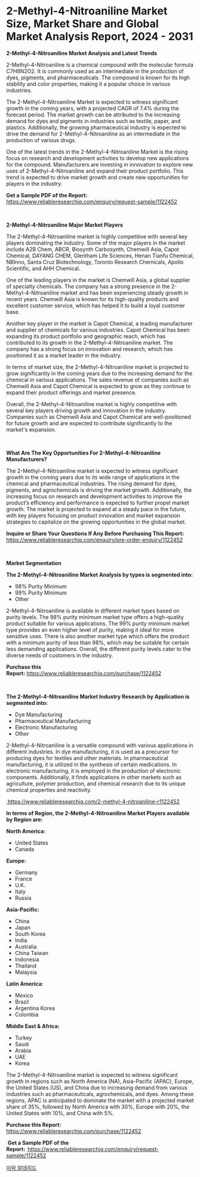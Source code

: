 <p><h1>2-Methyl-4-Nitroaniline Market Size, Market Share and Global Market Analysis Report, 2024 - 2031</h1></p><p><strong>2-Methyl-4-Nitroaniline Market Analysis and Latest Trends</strong></p>
<p><p>2-Methyl-4-Nitroaniline is a chemical compound with the molecular formula C7H8N2O2. It is commonly used as an intermediate in the production of dyes, pigments, and pharmaceuticals. The compound is known for its high stability and color properties, making it a popular choice in various industries.</p><p>The 2-Methyl-4-Nitroaniline Market is expected to witness significant growth in the coming years, with a projected CAGR of 7.4% during the forecast period. The market growth can be attributed to the increasing demand for dyes and pigments in industries such as textile, paper, and plastics. Additionally, the growing pharmaceutical industry is expected to drive the demand for 2-Methyl-4-Nitroaniline as an intermediate in the production of various drugs.</p><p>One of the latest trends in the 2-Methyl-4-Nitroaniline Market is the rising focus on research and development activities to develop new applications for the compound. Manufacturers are investing in innovation to explore new uses of 2-Methyl-4-Nitroaniline and expand their product portfolio. This trend is expected to drive market growth and create new opportunities for players in the industry.</p></p>
<p><strong>Get a Sample PDF of the Report:&nbsp;</strong> <a href="https://www.reliableresearchiq.com/enquiry/request-sample/1122452">https://www.reliableresearchiq.com/enquiry/request-sample/1122452</a></p>
<p>&nbsp;</p>
<p><strong>2-Methyl-4-Nitroaniline Major Market Players</strong></p>
<p><p>The 2-Methyl-4-Nitroaniline market is highly competitive with several key players dominating the industry. Some of the major players in the market include A2B Chem, ABCR, Biosynth Carbosynth, Chemwill Asia, Capot Chemical, DAYANG CHEM, Glentham Life Sciences, Henan Tianfu Chemical, NBInno, Santa Cruz Biotechnology, Toronto Research Chemicals, Apollo Scientific, and AHH Chemical.</p><p>One of the leading players in the market is Chemwill Asia, a global supplier of specialty chemicals. The company has a strong presence in the 2-Methyl-4-Nitroaniline market and has been experiencing steady growth in recent years. Chemwill Asia is known for its high-quality products and excellent customer service, which has helped it to build a loyal customer base.</p><p>Another key player in the market is Capot Chemical, a leading manufacturer and supplier of chemicals for various industries. Capot Chemical has been expanding its product portfolio and geographic reach, which has contributed to its growth in the 2-Methyl-4-Nitroaniline market. The company has a strong focus on innovation and research, which has positioned it as a market leader in the industry.</p><p>In terms of market size, the 2-Methyl-4-Nitroaniline market is projected to grow significantly in the coming years due to the increasing demand for the chemical in various applications. The sales revenue of companies such as Chemwill Asia and Capot Chemical is expected to grow as they continue to expand their product offerings and market presence.</p><p>Overall, the 2-Methyl-4-Nitroaniline market is highly competitive with several key players driving growth and innovation in the industry. Companies such as Chemwill Asia and Capot Chemical are well-positioned for future growth and are expected to contribute significantly to the market's expansion.</p></p>
<p>&nbsp;</p>
<p><strong>What Are The Key Opportunities For 2-Methyl-4-Nitroaniline Manufacturers?</strong></p>
<p><p>The 2-Methyl-4-Nitroaniline market is expected to witness significant growth in the coming years due to its wide range of applications in the chemical and pharmaceutical industries. The rising demand for dyes, pigments, and agrochemicals is driving the market growth. Additionally, the increasing focus on research and development activities to improve the product’s efficiency and performance is expected to further propel market growth. The market is projected to expand at a steady pace in the future, with key players focusing on product innovation and market expansion strategies to capitalize on the growing opportunities in the global market.</p></p>
<p><strong>Inquire or Share Your Questions If Any Before Purchasing This Report:</strong> <a href="https://www.reliableresearchiq.com/enquiry/pre-order-enquiry/1122452">https://www.reliableresearchiq.com/enquiry/pre-order-enquiry/1122452</a></p>
<p>&nbsp;</p>
<p><strong>Market Segmentation</strong></p>
<p><strong>The 2-Methyl-4-Nitroaniline Market Analysis by types is segmented into:</strong></p>
<p><ul><li>98% Purity Minimum</li><li>99% Purity Minimum</li><li>Other</li></ul></p>
<p><p>2-Methyl-4-Nitroaniline is available in different market types based on purity levels. The 98% purity minimum market type offers a high-quality product suitable for various applications. The 99% purity minimum market type provides an even higher level of purity, making it ideal for more sensitive uses. There is also another market type which offers the product with a minimum purity of less than 98%, which may be suitable for certain less demanding applications. Overall, the different purity levels cater to the diverse needs of customers in the industry.</p></p>
<p><strong>Purchase this Report:&nbsp;</strong><a href="https://www.reliableresearchiq.com/purchase/1122452">https://www.reliableresearchiq.com/purchase/1122452</a></p>
<p>&nbsp;</p>
<p><strong>The 2-Methyl-4-Nitroaniline Market Industry Research by Application is segmented into:</strong></p>
<p><ul><li>Dye Manufacturing</li><li>Pharmaceutical Manufacturing</li><li>Electronic Manufacturing</li><li>Other</li></ul></p>
<p><p>2-Methyl-4-Nitroaniline is a versatile compound with various applications in different industries. In dye manufacturing, it is used as a precursor for producing dyes for textiles and other materials. In pharmaceutical manufacturing, it is utilized in the synthesis of certain medications. In electronic manufacturing, it is employed in the production of electronic components. Additionally, it finds applications in other markets such as agriculture, polymer production, and chemical research due to its unique chemical properties and reactivity.</p></p>
<p><a href="https://www.reliableresearchiq.com/2-methyl-4-nitroaniline-r1122452">&nbsp;https://www.reliableresearchiq.com/2-methyl-4-nitroaniline-r1122452</a></p>
<p><strong>In terms of Region, the 2-Methyl-4-Nitroaniline Market Players available by Region are:</strong></p>
<p>
    <p> <strong> North America: </strong>
        <ul>
            <li>United States</li>
            <li>Canada</li>
        </ul>
        </p> 
    <p> <strong> Europe: </strong>
        <ul>
            <li>Germany</li>
            <li>France</li>
            <li>U.K.</li>
            <li>Italy</li>
            <li>Russia</li>
        </ul>
        </p> 
    <p> <strong> Asia-Pacific: </strong>
        <ul>
            <li>China</li>
            <li>Japan</li>
            <li>South Korea</li>
            <li>India</li>
            <li>Australia</li>
            <li>China Taiwan</li>
            <li>Indonesia</li>
            <li>Thailand</li>
            <li>Malaysia</li>
        </ul>
        </p> 
    <p> <strong> Latin America: </strong>
        <ul>
            <li>Mexico</li>
            <li>Brazil</li>
            <li>Argentina Korea</li>
            <li>Colombia</li>
        </ul>
        </p> 
    <p> <strong> Middle East & Africa: </strong>
        <ul>
            <li>Turkey</li>
            <li>Saudi</li>
            <li>Arabia</li>
            <li>UAE</li>
            <li>Korea</li>
        </ul>
    </p>
    </p>
<p><p>The 2-Methyl-4-Nitroaniline market is expected to witness significant growth in regions such as North America (NA), Asia-Pacific (APAC), Europe, the United States (US), and China due to increasing demand from various industries such as pharmaceuticals, agrochemicals, and dyes. Among these regions, APAC is anticipated to dominate the market with a projected market share of 35%, followed by North America with 30%, Europe with 20%, the United States with 10%, and China with 5%.</p></p>
<p><strong>Purchase this Report: </strong><a href="https://www.reliableresearchiq.com/purchase/1122452">https://www.reliableresearchiq.com/purchase/1122452</a></p>
<p>&nbsp;<strong>Get a Sample PDF of the Report:&nbsp;&nbsp;</strong><a href="https://www.reliableresearchiq.com/enquiry/request-sample/1122452">https://www.reliableresearchiq.com/enquiry/request-sample/1122452</a></p>
<p><strong></strong></p>
<p><p><a href="https://github.com/Gregost89076vddcv/Market-Research-Report-List-2/blob/main/490273410314.md">미락 알데히드</a></p></p>